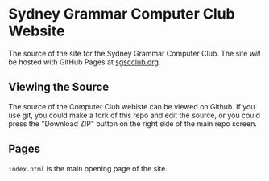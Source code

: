 Sydney Grammar Computer Club Website
==================

The source of the site for the Sydney Grammar Computer Club. The site <i>will</i> be hosted with GitHub Pages at <a href="sgscclub.org">sgscclub.org</a>.

## Viewing the Source ##
The source of the Computer Club webiste can be viewed on Github. If you use git, you could make a fork of this repo and edit the source, or you could press the "Download ZIP" button on the right side of the main repo screen.

## Pages ##
`index.html` is the main opening page of the site.
